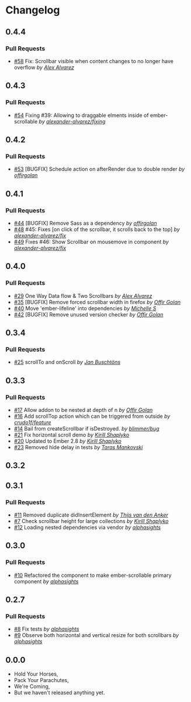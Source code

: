 Changelog
=========

## 0.4.4

### Pull Requests

- [#58](https://github.com/alphasights/ember-scrollable/pull/58)  Fix: Scrollbar visible when content changes to no longer have overflow  *by [Alex Alvarez](https://github.com/alexander-alvarez)*

## 0.4.3

### Pull Requests

- [#54](https://github.com/alphasights/ember-scrollable/pull/54)  Fixing #39: Allowing to draggable elments inside of ember-scrollable  *by [alexander-alvarez/fixing](https://github.com/alexander-alvarez/fixing)*

## 0.4.2

### Pull Requests

- [#53](https://github.com/alphasights/ember-scrollable/pull/53)  [BUGFIX] Schedule action on afterRender due to double render  *by [offirgolan](https://github.com/offirgolan)*

## 0.4.1

### Pull Requests

- [#44](https://github.com/alphasights/ember-scrollable/pull/44)  [BUGFIX] Remove Sass as a dependency  *by [offirgolan](https://github.com/offirgolan)*
- [#48](https://github.com/alphasights/ember-scrollable/pull/48)  #45: Fixes [on click of the scrollbar, it scrolls back to the top]  *by [alexander-alvarez/fix](https://github.com/alexander-alvarez/fix)*
- [#49](https://github.com/alphasights/ember-scrollable/pull/49)  Fixes #46: Show Scrollbar on mousemove in component  *by [alexander-alvarez/fix](https://github.com/alexander-alvarez/fix)*

## 0.4.0

### Pull Requests

- [#29](https://github.com/alphasights/ember-scrollable/pull/29)  One Way Data flow & Two Scrollbars  *by [Alex Alvarez](https://github.com/alexander-alvarez)*
- [#35](https://github.com/alphasights/ember-scrollable/pull/35)  [BUGFIX] Remove forced scrollbar width in firefox  *by [Offir Golan](https://github.com/offirgolan)*
- [#40](https://github.com/alphasights/ember-scrollable/pull/40)  Move 'ember-lifeline' into dependencies  *by [Michelle S](https://github.com/lonelyghost)*
- [#42](https://github.com/alphasights/ember-scrollable/pull/42)  [BUGFIX] Remove unused version checker  *by [Offir Golan](https://github.com/offirgolan)*

## 0.3.4

### Pull Requests

- [#25](https://github.com/alphasights/ember-scrollable/pull/25)  scrollTo and onScroll *by [Jan Buschtöns](https://github.com/buschtoens)*

## 0.3.3

### Pull Requests

- [#17](https://github.com/alphasights/ember-scrollable/pull/17)  Allow addon to be nested at depth of n  *by [Offir Golan](https://github.com/offirgolan)*
- [#16](https://github.com/alphasights/ember-scrollable/pull/16)  Add scrollTop action which can be triggered from outside  *by [crudo1f/feature](https://github.com/crudo1f/feature)*
- [#14](https://github.com/alphasights/ember-scrollable/pull/14)  Bail from createScrollbar if isDestroyed.  *by [blimmer/bug](https://github.com/blimmer/bug)*
- [#21](https://github.com/alphasights/ember-scrollable/pull/21)  Fix horizontal scroll demo  *by [Kirill Shaplyko](https://github.com/Baltazore)*
- [#20](https://github.com/alphasights/ember-scrollable/pull/20)  Updated to Ember 2.8  *by [Kirill Shaplyko](https://github.com/Baltazore)*
- [#23](https://github.com/alphasights/ember-scrollable/pull/23)  Removed hide delay in tests *by [Taras Mankovski](https://github.com/taras)*

## 0.3.2

## 0.3.1

### Pull Requests

- [#11](https://github.com/alphasights/ember-scrollable/pull/11)  Removed duplicate didInsertElement  *by [Thijs van den Anker](https://github.com/thijsvdanker)*
- [#7](https://github.com/alphasights/ember-scrollable/pull/7)  Check scrollbar height for large collections  *by [Kirill Shaplyko](https://github.com/Baltazore)*
- [#12](https://github.com/alphasights/ember-scrollable/pull/12)  Loading nested dependencies via vendor  *by [alphasights](https://github.com/alphasights)*

## 0.3.0

### Pull Requests

- [#10](https://github.com/alphasights/ember-scrollable/pull/10)  Refactored the component to make ember-scrollable primary component  *by [alphasights](https://github.com/alphasights)*

## 0.2.7

### Pull Requests

- [#8](https://github.com/alphasights/ember-scrollable/pull/8)  Fix tests  *by [alphasights](https://github.com/alphasights)*
- [#9](https://github.com/alphasights/ember-scrollable/pull/9)  Observe both horizontal and vertical resize for both scrollbars  *by [alphasights](https://github.com/alphasights)*

## 0.0.0

- Hold Your Horses,
- Pack Your Parachutes,
- We're Coming,
- But we haven't released anything yet.
